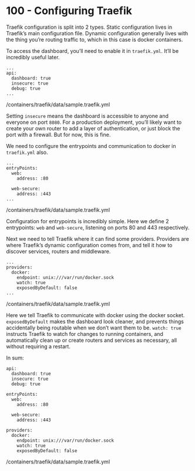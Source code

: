 # 100 - Configuring Traefik

Traefik configuration is split into 2 types. Static configuration lives in Traefik’s main configuration file. Dynamic configuration generally lives with the thing you’re routing traffic to, which in this case is docker containers.

To access the dashboard, you’ll need to enable it in ```traefik.yml```. It’ll be incredibly useful later.

```
...
api:
  dashboard: true
  insecure: true
  debug: true
...  
```
/containers/traefik/data/sample.traefik.yml

Setting ```insecure``` means the dashboard is accessible to anyone and everyone on port ```8080```. For a production deployment, you’ll likely want to create your own router to add a layer of authentication, or just block the port with a firewall. But for now, this is fine.

We need to configure the entrypoints and communication to docker in ```traefik.yml``` also.

```
...
entryPoints:
  web:
    address: :80

  web-secure:
    address: :443
...    
```    
/containers/traefik/data/sample.traefik.yml

Configuration for entrypoints is incredibly simple. Here we define 2 entrypoints: ```web``` and ```web-secure```, listening on ports 80 and 443 respectively.

Next we need to tell Traefik where it can find some providers. Providers are where Traefik’s dynamic configuration comes from, and tell it how to discover services, routers and middleware.

```
...
providers:
  docker:
    endpoint: unix:///var/run/docker.sock
    watch: true
    exposedByDefault: false
...    
```
/containers/traefik/data/sample.traefik.yml

Here we tell Traefik to communicate with docker using the docker socket. ```exposedByDefault``` makes the dashboard look cleaner, and prevents things accidentally being routable when we don’t want them to be. ```watch: true``` instructs Traefik to watch for changes to running containers, and automatically clean up or create routers and services as necessary, all without requiring a restart.

In sum:

```
api:
  dashboard: true
  insecure: true
  debug: true

entryPoints:
  web:
    address: :80

  web-secure:
    address: :443
    
providers:
  docker:
    endpoint: unix:///var/run/docker.sock
    watch: true
    exposedByDefault: false
```
/containers/traefik/data/sample.traefik.yml
